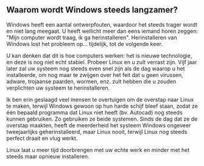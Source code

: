 

<div id="corps">

<h2>Waarom wordt Windows steeds langzamer?</h2>

Windows heeft een aantal ontwerpfouten, waardoor het steeds
trager wordt en niet lang meegaat. U heeft wellicht meer dan eens
iemand horen zeggen: "Mijn computer wordt traag, ik ga herinstalleren".
Herinstalleren van Windows lost het probleem op... tijdelijk, tot
de volgende keer.

U kan denken dat dit is hoe computers werken: het is nieuwe
technologie, en deze is nog niet echt stabiel. Probeer Linux en u
zult verrast zijn. Vijf jaar later zal uw systeem nog steeds even
snel zijn als de dag waarop u het installeerde, om nog maar te zwijgen
over het feit dat u geen virussen, adware, trojaanse paarden, wormen,
enz. zult hebben die u zouden verplichten uw systeem te herinstalleren.

Ik ben erin geslaagd veel mensen te overtuigen om de overstap naar
Linux te maken, terwijl Windows gewoon op hun harde schijf bleef staan,
zodat ze één bepaald programma dat Linux niet heeft (bv. Autocad) nog
steeds kunnen gebruiken. Zo gebruiken ze beide systemen. Sinds de dag
dat ze de overstap maakten, heeft de meerderheid het systeem Windows
ongeveer tweejaarlijks geherinstalleerd, maar Linux nooit, terwijl
Linux nog steeds perfect draait en vlug werkt.

Linux laat u meer tijd doorbrengen met uw echte werk en minder
met het steeds maar opnieuw installeren.

</div>


